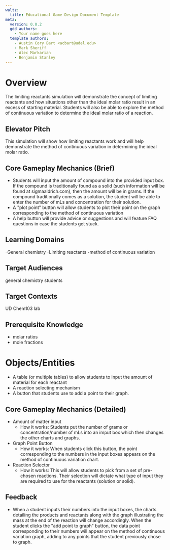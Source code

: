 ```yaml
---
waltz:
  title: Educational Game Design Document Template
meta:
  version: 0.0.2
  gdd authors:
    - Your name goes here
  template authors:
    - Austin Cory Bart <acbart@udel.edu>
    - Mark Sheriff
    - Alec Markarian
    - Benjamin Stanley
---
```


# Overview

The limiting reactants simulation will demonstrate the concept of limiting reactants and how situations other than the ideal molar ratio result in an excess of starting material. Students will also be able to explore the method of continuous variation to determine the ideal molar ratio of a reaction.

## Elevator Pitch

This simulation will show how limiting reactants work and will help demonstrate the method of continuous variation in determining the ideal molar ratio.

## Core Gameplay Mechanics (Brief)

- Students will input the amount of compound into the provided input box. If the compound is traditionally found as a solid (such information will be found at sigmaaldrich.com), then the amount will be in grams. If the compound traditionally comes as a solution, the student will be able to enter the number of mLs and concentration for their solution.
- A "plot point" button will allow students to plot their point on the graph corresponding to the method of continuous variation
- A help button will provide advice or suggestions and will feature FAQ questions in case the students get stuck.

## Learning Domains
-General chemistry
-Limiting reactants
-method of continuous variation

## Target Audiences
general chemistry students

## Target Contexts

UD Chem103 lab

## Prerequisite Knowledge
- molar ratios
- mole fractions

# Objects/Entities
  - A table (or multiple tables) to allow students to input the amount of material for each reactant
  - A reaction selecting mechanism
  - A button that students use to add a point to their graph.

## Core Gameplay Mechanics (Detailed)

  - Amount of matter input
    - How it works: Students put the number of grams or concentration/number of mLs into an imput box which then changes the other charts and graphs.
  - Graph Point Button
    - How it works: When students click this button, the point corresponding to the numbers in the input boxes appears on the method of continuous variation chart.
  - Reaction Selector
    - How it works: This will allow students to pick from a set of pre-chosen reactions. Their selection will dictate what type of input they are required to use for the reactants (solution or solid).
    
## Feedback
  - When a student inputs their numbers into the input boxes, the charts detailing the products and reactants along with the graph illustrating the mass at the end of the reaction will change accordingly. When the student clicks the "add point to graph" button, the data point corresponding to their numbers will appear on the method of continuous variation graph, adding to any points that the student previously chose to graph.
